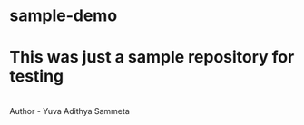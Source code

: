 # sample-demo
<h1>This was just a sample repository for testing</h1>
<br>
Author - Yuva Adithya Sammeta
